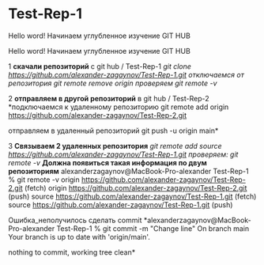 # Test-Rep-1

Hello word!
Начинаем углубленное изучение GIT HUB

Hello word!
Начинаем углубленное изучение GIT HUB

1 **скачали репозиторий** с  git hub / Test-Rep-1
*git clone https://github.com/alexander-zagaynov/Test-Rep-1.git
отключаемся от репозитория git remote remove origin
проверяем git remote -v*

2 **отправляем в другой репозиторий** в git hub / Test-Rep-2
*подключаемся к удаленному репозиторию
git remote add origin https://github.com/alexander-zagaynov/Test-Rep-2.git

отправляем в удаленный репозиторий
git push -u origin main*

3 **Связываем 2 удаленных репозитория**
*git remote add source https://github.com/alexander-zagaynov/Test-Rep-1.git
проверяем: git remote -v*
**Должна появиться такая информация по двум репозиториям**
alexanderzagaynov@MacBook-Pro-alexander Test-Rep-1 % git remote -v
origin  https://github.com/alexander-zagaynov/Test-Rep-2.git (fetch)
origin  https://github.com/alexander-zagaynov/Test-Rep-2.git (push)
source  https://github.com/alexander-zagaynov/Test-Rep-1.git (fetch)
source  https://github.com/alexander-zagaynov/Test-Rep-1.git (push)

Ошибка_неполучилось сделать commit
*alexanderzagaynov@MacBook-Pro-alexander Test-Rep-1 % git commit -m "Change line"
On branch main
Your branch is up to date with 'origin/main'.

nothing to commit, working tree clean*


